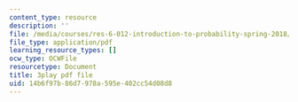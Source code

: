 ```yaml
---
content_type: resource
description: ''
file: /media/courses/res-6-012-introduction-to-probability-spring-2018/14b6f97b86d7978a595e402cc54d08d8_YIZd23zGV3M.pdf
file_type: application/pdf
learning_resource_types: []
ocw_type: OCWFile
resourcetype: Document
title: 3play pdf file
uid: 14b6f97b-86d7-978a-595e-402cc54d08d8
---
```

